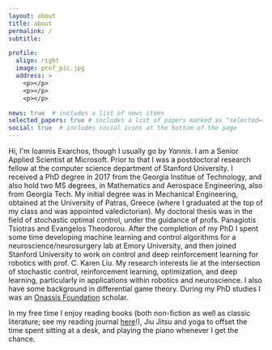 ```yaml
---
layout: about
title: about
permalink: /
subtitle: 

profile:
  align: right
  image: prof_pic.jpg
  address: >
    <p></p>
    <p></p>
    <p></p>

news: true  # includes a list of news items
selected_papers: true # includes a list of papers marked as "selected={true}"
social: true  # includes social icons at the bottom of the page
---
```

Hi, I'm Ioannis Exarchos, though I usually go by *Yannis*.
I am a Senior Applied Scientist at Microsoft. Prior to that I was a postdoctoral research fellow at the computer science department of Stanford University. I received a PhD degree in 2017 from the Georgia Institue of Technology, and also hold two MS degrees, in Mathematics and Aerospace Engineering, also from Georgia Tech. My initial degree was in Mechanical Engineering, obtained at the University of Patras, Greece (where I graduated at the top of my class and was appointed valedictorian). My doctoral thesis was in the field of stochastic optimal control, under the guidance of profs. Panagiotis Tsiotras and Evangelos Theodorou. After the completion of my PhD I spent some time developing machine learning and control algorithms for a neuroscience/neurosurgery lab at Emory University, and then joined Stanford University to work on control and deep reinforcement learning for robotics with prof. C. Karen Liu. My research interests lie at the intersection of stochastic control, reinforcement learning, optimization, and deep learning, particularly in applications within robotics and neuroscience. I also have some background in differential game theory. During my PhD studies I was an [Onassis Foundation](https://www.onassis.org/) scholar.

In my free time I enjoy reading books (both non-fiction as well as classic literature; see my reading journal [here](https://www.goodreads.com/user/show/66041354-yannis/)!), Jiu Jitsu and yoga to offset the time spent sitting at a desk, and playing the piano whenever I get the chance.
